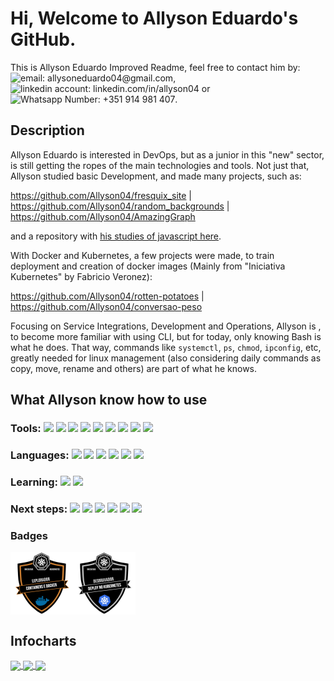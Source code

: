# Hi, Welcome to Allyson Eduardo's GitHub.</h1>
  
This is Allyson Eduardo Improved Readme, feel free to contact him by: ![email: allysoneduardo04@gmail.com](https://img.shields.io/badge/email-allysoneduardo04@gmail.com-blue?logo=gmail), ![linkedin account: linkedin.com/in/allyson04](https://img.shields.io/badge/linkedin-in/allyson04-green?logo=linkedin) or ![Whatsapp Number: +351 914 981 407](https://img.shields.io/badge/whatsapp-+351%20914%20981%20407-white?logo=whatsapp).

## Description

Allyson Eduardo is interested in DevOps, but as a junior in this "new" sector, is still getting the ropes of the main technologies and tools.
Not just that, Allyson studied basic Development, and made many projects, such as:

https://github.com/Allyson04/fresquix_site | https://github.com/Allyson04/random_backgrounds | https://github.com/Allyson04/AmazingGraph

and a repository with [his studies of javascript here](https://github.com/Allyson04/learning_javascript).

With Docker and Kubernetes, a few projects were made, to train deployment and creation of docker images (Mainly from "Iniciativa Kubernetes" by Fabricio Veronez):

https://github.com/Allyson04/rotten-potatoes | https://github.com/Allyson04/conversao-peso

Focusing on Service Integrations, Development and Operations, Allyson is , to become more familiar with using CLI, but for today, only knowing Bash is what he does. That way, commands like `systemctl`, `ps`, `chmod`, `ipconfig`, etc, greatly needed for linux management (also considering daily commands as copy, move, rename and others) are part of what he knows.

## What Allyson know how to use

### Tools: ![](https://img.shields.io/badge/docker-lightgrey?logo=docker) ![](https://img.shields.io/badge/github-blue?logo=github) ![](https://img.shields.io/badge/Git-lightgrey?logo=git) ![](https://img.shields.io/badge/PostgreSQL-brightgreen?logo=postgresql) ![](https://img.shields.io/badge/Azure-blue?logo=azure-devops) ![](https://img.shields.io/badge/Vim-green?logo=vim) ![](https://img.shields.io/badge/Manjaro%20User-blue?logo=manjaro) ![](https://img.shields.io/badge/Apache%20Netbeans%20IDE-blue?logo=apachenetbeanside) ![](https://img.shields.io/badge/Visual%20Studio%20Code-blue?logo=visualstudiocode)

### Languages: ![](https://img.shields.io/badge/Python-green?logo=python) ![](https://img.shields.io/badge/GNU-Bash-black?logo=gnubash) ![](https://img.shields.io/badge/HTML5-lightblue?logo=html5) ![](https://img.shields.io/badge/Javascript-gray?logo=javascript) ![](https://img.shields.io/badge/CSS3-blue?logo=css3) ![](https://img.shields.io/badge/Selenium-white?logo=selenium)

### Learning: ![](https://img.shields.io/badge/WSO2-orange?logo=WSO2) ![](https://img.shields.io/badge/SQL-black?logo=sql)

### Next steps: ![](https://img.shields.io/badge/Jenkins-white?logo=jenkins) ![](https://img.shields.io/badge/Reinforce%20Kubernetes-red?logo=kubernetes) ![](https://img.shields.io/badge/Elastic%20search-black?logo=elasticsearch) ![](https://img.shields.io/badge/Logstash-blue?logo=logstash) ![](https://img.shields.io/badge/Kibana-red?logo=kibana) ![](https://img.shields.io/badge/Arch%20Linux-black?logo=archlinux)


### Badges

<section id="badges" style="display: flex; flex-direction: row">
    <img src="./assets/badges/Iniciativa Kubernetes - Explorador - Containers e Docker - 2021-09-29.png" alt="Iniciativa Kubernetes - Containers e Docker" style="width: 100px;">
    <img src="./assets/badges/Iniciativa Kubernetes - Desbravador - Deploy no Kubernetes - 2021-10-04.png" alt="Iniciativa Kubernetes - Deploy no Kubernetes" style="width: 100px;">
</section>


## Infocharts

<!--
<a href="https://github.com/allyson04/github-readme-stats">
  <img align="center" src="https://github-readme-stats.vercel.app/api?username=allyson04&layout=compact&&bg_color=42,0a0f0b,230002&title_color=b5332e&icon_color=E0AA3E&text_color=bf4a3f&border_color=c04e37&count_private=true" />
</a>
<a href="https://github.com/allyson04/convoychat">
  <img align="center" src="https://github-readme-stats.vercel.app/api/top-langs/?username=allyson04&layout=compact&&bg_color=42,0a0f0b,230002&title_color=b5332e&icon_color=E0AA3E&text_color=bf4a3f&border_color=c04e37" />
</a>

![Allyson Eduardo's GitHub stats](https://github-readme-stats.vercel.app/api?username=allyson04&show_icons=true&bg_color=0a0f0b&title_color=b5332e&icon_color=E0AA3E&text_color=bf4a3f&border_color=c04e37)
![Allyson Eduardo's Most used languages](https://github-readme-stats.vercel.app/api/top-langs/?username=allyson04&layout=compact)

<a href="https://github.com/allyson04>
  <img src="https://github-readme-streak-stats.herokuapp.com?user=allyson04&theme=highcontrast&date_format=j%20M%5B%20Y%5D&background=0A0F0B&fire=DD2727&stroke=C04E37&sideNums=BF4A3F&currStreakLabel=BF4A3F&border=C04E37&sideLabels=B5332E&dates=E0AA3E" alt="allyson04" />
</a>


[![GitHub Streak](https://github-readme-streak-stats.herokuapp.com?user=allyson04&theme=highcontrast&date_format=j%20M%5B%20Y%5D&background=0A0F0B&fire=DD2727&stroke=C04E37&sideNums=BF4A3F&currStreakLabel=BF4A3F&border=C04E37&sideLabels=B5332E&dates=E0AA3E)](https://git.io/streak-stats)
-->

<a href="https://github.com/allyson04">
  <img align="center" src="https://github-readme-stats.vercel.app/api?username=allyson04&show_icons=true&bg_color=0a0f0b&title_color=b5332e&icon_color=E0AA3E&text_color=bf4a3f&border_color=c04e37&count_private=true" />
</a>
<a href="">
  <img align="center" src="https://github-readme-streak-stats.herokuapp.com?user=allyson04&theme=highcontrast&date_format=j%20M%5B%20Y%5D&background=0A0F0B&fire=DD2727&stroke=C04E37&sideNums=BF4A3F&currStreakLabel=BF4A3F&border=C04E37&sideLabels=B5332E&dates=E0AA3E" />
</a>
<a href="https://github.com/allyson04">
  <img align="center" src="https://github-readme-stats.vercel.app/api/top-langs/?username=allyson04&layout=compact&&bg_color=0a0f0b&title_color=b5332e&icon_color=E0AA3E&text_color=bf4a3f&border_color=c04e37" />
</a>


